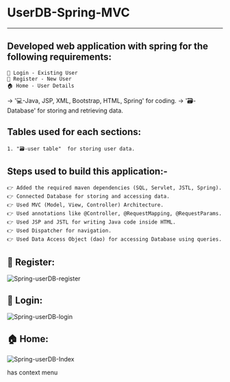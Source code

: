 # UserDB-Spring-MVC 
_______________________________
Developed web application with spring for the following requirements:
-----------------------------------------------------------------
    👤 Login - Existing User
    👥 Register - New User
    🏠 Home - User Details
 
-> '💻-Java, JSP, XML, Bootstrap, HTML, Spring' for coding.
-> '🗃️-Database' for storing and retrieving data.
 
Tables used for each sections:
-----------------------------
    1. "🗃️-user table"  for storing user data.
 
Steps used to build this application:-
-----------------------------------------------------------
    👉 Added the required maven dependencies (SQL, Servlet, JSTL, Spring).
    👉 Connected Database for storing and accessing data.
    👉 Used MVC (Model, View, Controller) Architecture.
    👉 Used annotations like @Controller, @RequestMapping, @RequestParams.
    👉 Used JSP and JSTL for writing Java code inside HTML.
    👉 Used Dispatcher for navigation.
    👉 Used Data Access Object (dao) for accessing Database using queries.
 
 
👥 Register:
------------
 ![Spring-userDB-register](https://github.com/saravanan-sarav/UserDB-Spring-MVC/assets/145537699/41b18256-5aa1-4e5b-b6f9-edeb0d7ee15b)

 
👤 Login:
---------
 ![Spring-userDB-login](https://github.com/saravanan-sarav/UserDB-Spring-MVC/assets/145537699/e4c7e515-add9-47d4-9b3d-a92397f4fdab)

 
 
🏠 Home:
--------
 ![Spring-userDB-Index](https://github.com/saravanan-sarav/UserDB-Spring-MVC/assets/145537699/8d18b48c-4e02-4845-9a5e-a0110b4a8b91)

has context menu
